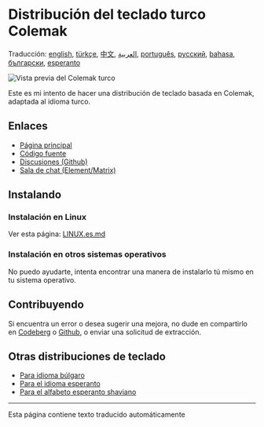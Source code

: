 # Distribución del teclado turco Colemak

Traducción: [english](README.md), [türkçe](README.tr.md), [中文](README.zh-CN.md), [العربية](README.ar.md), [português](README.pt.md), [русский](README.ru.md), [bahasa](README.id.md), [български](README.bg.md), [esperanto](README.eo.md)

![Vista previa del Colemak turco](./media/preview.png)

Este es mi intento de hacer una distribución de teclado basada en Colemak, adaptada al idioma turco.

## Enlaces

* [Página principal](https://salif.github.io/colemak-tr/)
* [Código fuente](https://codeberg.org/salif/colemak-tr)
* [Discusiones (Github)](https://github.com/salif/colemak-tr/discussions)
* [Sala de chat (Element/Matrix)](https://matrix.to/#/#salif-colemak:mozilla.org)

## Instalando

### Instalación en Linux

Ver esta página: [LINUX.es.md](./LINUX.es.md)

### Instalación en otros sistemas operativos

No puedo ayudarte, intenta encontrar una manera de instalarlo tú mismo en tu sistema operativo.

## Contribuyendo

Si encuentra un error o desea sugerir una mejora, no dude en compartirlo en [Codeberg] o [Github], o enviar una solicitud de extracción.

[Github]: https://github.com/salif/colemak-tr/discussions
[Codeberg]: https://codeberg.org/salif/colemak-tr/issues

## Otras distribuciones de teclado

* [Para idioma búlgaro](https://salif.github.io/colemak-bg/)
* [Para el idioma esperanto](https://salif.github.io/colemak-eo/)
* [Para el alfabeto esperanto shaviano](https://salif.github.io/shaw-eo/)

---

Esta página contiene texto traducido automáticamente
